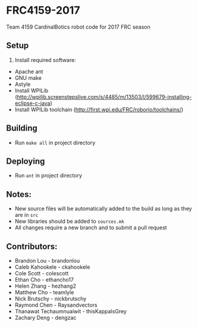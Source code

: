 # FRC4159-2017
Team 4159 CardinalBotics robot code for 2017 FRC season

## Setup
1. Install required software:
 - Apache ant
 - GNU make
 - Astyle
 - Install WPILib (http://wpilib.screenstepslive.com/s/4485/m/13503/l/599679-installing-eclipse-c-java)
- Install WPILib toolchain (http://first.wpi.edu/FRC/roborio/toolchains/)

## Building
- Run `make all` in project directory

## Deploying
- Run `ant` in project directory

## Notes:
- New source files will be automatically added to the build as long as they are in `src`
- New libraries should be added to `sources.mk`
- All changes require a new branch and to submit a pull request

## Contributors:

- Brandon Lou - brandonlou
- Caleb Kahookele - ckahookele
- Cole Scott - colescott
- Ethan Cho - ethancho17
- Helen Zhang - hezhang2
- Matthew Cho - teamlyle
- Nick Brutschy - nickbrutschy
- Raymond Chen - Raysandvectors
- Thanawat Techaumnuaiwit - thisKappaIsGrey
- Zachary Deng - dengzac
